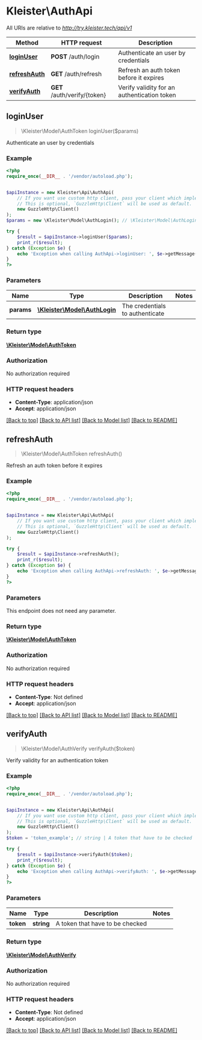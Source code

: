 # Kleister\AuthApi

All URIs are relative to *http://try.kleister.tech/api/v1*

Method | HTTP request | Description
------------- | ------------- | -------------
[**loginUser**](AuthApi.md#loginUser) | **POST** /auth/login | Authenticate an user by credentials
[**refreshAuth**](AuthApi.md#refreshAuth) | **GET** /auth/refresh | Refresh an auth token before it expires
[**verifyAuth**](AuthApi.md#verifyAuth) | **GET** /auth/verify/{token} | Verify validity for an authentication token



## loginUser

> \Kleister\Model\AuthToken loginUser($params)

Authenticate an user by credentials

### Example

```php
<?php
require_once(__DIR__ . '/vendor/autoload.php');


$apiInstance = new Kleister\Api\AuthApi(
    // If you want use custom http client, pass your client which implements `GuzzleHttp\ClientInterface`.
    // This is optional, `GuzzleHttp\Client` will be used as default.
    new GuzzleHttp\Client()
);
$params = new \Kleister\Model\AuthLogin(); // \Kleister\Model\AuthLogin | The credentials to authenticate

try {
    $result = $apiInstance->loginUser($params);
    print_r($result);
} catch (Exception $e) {
    echo 'Exception when calling AuthApi->loginUser: ', $e->getMessage(), PHP_EOL;
}
?>
```

### Parameters


Name | Type | Description  | Notes
------------- | ------------- | ------------- | -------------
 **params** | [**\Kleister\Model\AuthLogin**](../Model/AuthLogin.md)| The credentials to authenticate |

### Return type

[**\Kleister\Model\AuthToken**](../Model/AuthToken.md)

### Authorization

No authorization required

### HTTP request headers

- **Content-Type**: application/json
- **Accept**: application/json

[[Back to top]](#) [[Back to API list]](../../README.md#documentation-for-api-endpoints)
[[Back to Model list]](../../README.md#documentation-for-models)
[[Back to README]](../../README.md)


## refreshAuth

> \Kleister\Model\AuthToken refreshAuth()

Refresh an auth token before it expires

### Example

```php
<?php
require_once(__DIR__ . '/vendor/autoload.php');


$apiInstance = new Kleister\Api\AuthApi(
    // If you want use custom http client, pass your client which implements `GuzzleHttp\ClientInterface`.
    // This is optional, `GuzzleHttp\Client` will be used as default.
    new GuzzleHttp\Client()
);

try {
    $result = $apiInstance->refreshAuth();
    print_r($result);
} catch (Exception $e) {
    echo 'Exception when calling AuthApi->refreshAuth: ', $e->getMessage(), PHP_EOL;
}
?>
```

### Parameters

This endpoint does not need any parameter.

### Return type

[**\Kleister\Model\AuthToken**](../Model/AuthToken.md)

### Authorization

No authorization required

### HTTP request headers

- **Content-Type**: Not defined
- **Accept**: application/json

[[Back to top]](#) [[Back to API list]](../../README.md#documentation-for-api-endpoints)
[[Back to Model list]](../../README.md#documentation-for-models)
[[Back to README]](../../README.md)


## verifyAuth

> \Kleister\Model\AuthVerify verifyAuth($token)

Verify validity for an authentication token

### Example

```php
<?php
require_once(__DIR__ . '/vendor/autoload.php');


$apiInstance = new Kleister\Api\AuthApi(
    // If you want use custom http client, pass your client which implements `GuzzleHttp\ClientInterface`.
    // This is optional, `GuzzleHttp\Client` will be used as default.
    new GuzzleHttp\Client()
);
$token = 'token_example'; // string | A token that have to be checked

try {
    $result = $apiInstance->verifyAuth($token);
    print_r($result);
} catch (Exception $e) {
    echo 'Exception when calling AuthApi->verifyAuth: ', $e->getMessage(), PHP_EOL;
}
?>
```

### Parameters


Name | Type | Description  | Notes
------------- | ------------- | ------------- | -------------
 **token** | **string**| A token that have to be checked |

### Return type

[**\Kleister\Model\AuthVerify**](../Model/AuthVerify.md)

### Authorization

No authorization required

### HTTP request headers

- **Content-Type**: Not defined
- **Accept**: application/json

[[Back to top]](#) [[Back to API list]](../../README.md#documentation-for-api-endpoints)
[[Back to Model list]](../../README.md#documentation-for-models)
[[Back to README]](../../README.md)


